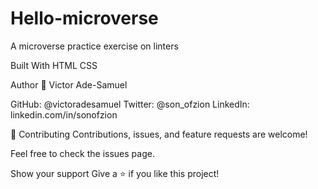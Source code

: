 # Hello-microverse
A microverse practice exercise on linters


Built With
HTML
CSS





Author
👤 Victor Ade-Samuel

GitHub: @victoradesamuel
Twitter: @son_ofzion
LinkedIn: linkedin.com/in/sonofzion



🤝 Contributing
Contributions, issues, and feature requests are welcome!

Feel free to check the issues page.

Show your support
Give a ⭐️ if you like this project!



